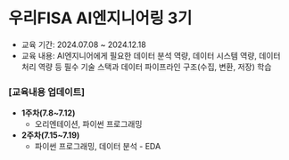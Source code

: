 # 우리FISA AI엔지니어링 3기 
- 교육 기간: 2024.07.08 ~ 2024.12.18 <br>
- 교육 내용: AI엔지니어에게 필요한 데이터 분석 역량, 데이터 시스템 역량, 데이터 처리 역량 등 필수 기술 스택과 데이터 파이프라인 구조(수집, 변환, 저장) 학습 
### [교육내용 업데이트] <br>
- **1주차(7.8~7.12)**<br>
  - 오리엔테이션, 파이썬 프로그래밍<br>
- **2주차(7.15~7.19)**<br>
  - 파이썬 프로그래밍, 데이터 분석 - EDA
